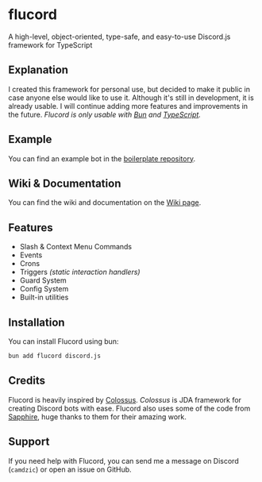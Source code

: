 # flucord

A high-level, object-oriented, type-safe, and easy-to-use Discord.js framework for TypeScript

## Explanation

I created this framework for personal use, but decided to make it public in case anyone else would like to use it. Although it's still in development, it is already usable. I will continue adding more features and improvements in the future. *Flucord is only usable with [Bun](https://bun.sh/) and [TypeScript](https://www.typescriptlang.org/).*

## Example

You can find an example bot in the [boilerplate repository](https://github.com/camdzic/flucord-boilerplate).

## Wiki & Documentation

You can find the wiki and documentation on the [Wiki page](https://github.com/camdzic/flucord/wiki).

## Features

* Slash & Context Menu Commands
* Events
* Crons
* Triggers *(static interaction handlers)*
* Guard System
* Config System
* Built-in utilities

## Installation

You can install Flucord using bun:

```bash
bun add flucord discord.js
```

## Credits

Flucord is heavily inspired by [Colossus](https://github.com/RyanLandDev/Colossus).
*Colossus* is JDA framework for creating Discord bots with ease. Flucord also uses some of the code from [Sapphire](https://github.com/sapphiredev), huge thanks to them for their amazing work.

## Support

If you need help with Flucord, you can send me a message on Discord (`camdzic`) or open an issue on GitHub.